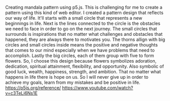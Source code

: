 Creating mandala pattern using p5.js.
This is challenging for me to create a pattern using this kind of web editor. I created a pattern design that reflects our way of life. It'll starts with a small circle that represents a new beginnings in life. Next is the lines connected to the circle is the    obstacles we need to face in order to go on the next journey. The small circles that surrounds is inspirations that no matter what challenges and obstacles that happened, they are always there to motivates you. The thorns allign with big circles and small circles inside means the positive and negative thoughts that comes to our mind especially when we have problems that need to accomplish. Lastly the big circles, each of them group with five to form flowers. So, I choose this design because flowers symbolizes adoration, dedication, spiritual attainment, flexibility, and opportunity. Also symbolic of good luck, wealth, happiness, strength, and ambition.
 That no matter what happens in life there is hope on us. So I will never give up in order to achieve my goals, learn from my mistakes and be positive in life. 
https://p5js.org/reference/
https://www.youtube.com/watch?v=c3TeLi6Ns1E
